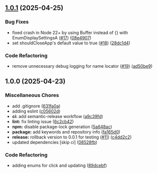 ## [1.0.1](https://github.com/AutomateThePlanet/appium-novawindows-driver/compare/v1.0.0...v1.0.1) (2025-04-25)

### Bug Fixes

* fixed crash in Node 22+ by using Buffer instead of {} with EnumDisplaySettingsA ([#17](https://github.com/AutomateThePlanet/appium-novawindows-driver/issues/17)) ([08e4907](https://github.com/AutomateThePlanet/appium-novawindows-driver/commit/08e49070020f071f3983fcb00c30e9a3ae16b9dc))
* set shouldCloseApp's default value to true ([#18](https://github.com/AutomateThePlanet/appium-novawindows-driver/issues/18)) ([28dc1d4](https://github.com/AutomateThePlanet/appium-novawindows-driver/commit/28dc1d443d416e9a44f4ddcd2fb31828e0b92bcb))

### Code Refactoring

* remove unnecessary debug logging for name locator ([#19](https://github.com/AutomateThePlanet/appium-novawindows-driver/issues/19)) ([ad50be9](https://github.com/AutomateThePlanet/appium-novawindows-driver/commit/ad50be9f9b60145a2f203f294d326eb9499339fb))

## 1.0.0 (2025-04-23)

### Miscellaneous Chores

* add .gitignore ([631fa0a](https://github.com/AutomateThePlanet/appium-novawindows-driver/commit/631fa0a72f5cda861215ff4d98ccc41c44d357f6))
* adding eslint ([c05602d](https://github.com/AutomateThePlanet/appium-novawindows-driver/commit/c05602d1aaa7fa003394ec663302017a3027db82))
* **ci:** add semantic-release workflow ([a9c39fd](https://github.com/AutomateThePlanet/appium-novawindows-driver/commit/a9c39fdab2d361678445a523a2830ea9925c4f1f))
* **lint:** fix linting issue ([6c2cb42](https://github.com/AutomateThePlanet/appium-novawindows-driver/commit/6c2cb42388a7f51842a1a5bd11905a9fe0e86ce9))
* **npm:** disable package-lock generation ([5a648ac](https://github.com/AutomateThePlanet/appium-novawindows-driver/commit/5a648ac7f65fcfef66afd6bf76ce2188b10d4ce9))
* **package:** add keywords and repository info ([fa165d0](https://github.com/AutomateThePlanet/appium-novawindows-driver/commit/fa165d007f6a424c0f11340b59ac73e1185091d8))
* **release:** rollback version to 0.0.1 for testing ([#11](https://github.com/AutomateThePlanet/appium-novawindows-driver/issues/11)) ([c4dd2c2](https://github.com/AutomateThePlanet/appium-novawindows-driver/commit/c4dd2c21e3067f70a11d72206fbc7f5da79380b6))
* updated dependencies [skip ci] ([08528fb](https://github.com/AutomateThePlanet/appium-novawindows-driver/commit/08528fb06727df50c087940fe541730a2a13483f))

### Code Refactoring

* adding enums for click and updating ([89dcebf](https://github.com/AutomateThePlanet/appium-novawindows-driver/commit/89dcebfd026f7a68b4052f33fa2c928ba42162bf))
